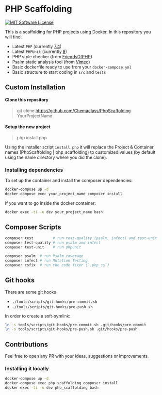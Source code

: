 # PHP Scaffolding

[![MIT Software License](https://img.shields.io/badge/license-MIT-blue.svg?style=flat-square)](LICENSE.md)

This is a scaffolding for PHP projects using Docker. In this repository you will find:

* Latest `PHP` (currently [7.4](https://en.wikipedia.org/wiki/PHP#Release_history))
* Latest `PHPUnit` (currently [9](https://phpunit.de/announcements/phpunit-9.html))
* PHP style checker (from [FriendsOfPHP](https://github.com/FriendsOfPHP/PHP-CS-Fixer))
* Psalm static analysis tool (from [Vimeo](https://github.com/vimeo/psalm))
* Basic dockerfile ready to use from your `docker-compose.yml`
* Basic structure to start coding in `src` and `tests`

## Custom Installation

#### Clone this repository
> git clone https://github.com/Chemaclass/PhpScaffolding YourProjectName

#### Setup the new project
> php install.php

Using the installer script `install.php` it will replace the Project & Container names (PhpScaffolding | php_scaffolding)
to customized values (by default using the name directory where you did the clone).

### Installing dependencies

To set up the container and install the composer dependencies:

```bash
docker-compose up -d
docker-compose exec your_project_name composer install
```

If you want to go inside the docker container:

```bash
docker exec -ti -u dev your_project_name bash
```

## Composer Scripts

```bash
composer test         # run test-quality (psalm, infect) and test-unit (phpunit)
composer test-quality # run psalm and infect
composer test-unit    # run phpunit

composer psalm  # run Psalm coverage
composer infect # run Mutation Testing
composer csfix  # run the code fixer (`.php_cs`)
```

## Git hooks

There are some git hooks

* `./tools/scripts/git-hooks/pre-commit.sh`
* `./tools/scripts/git-hooks/pre-push.sh`

In order to create a soft-symlink:

```bash
ln -s tools/scripts/git-hooks/pre-commit.sh .git/hooks/pre-commit
ln -s tools/scripts/git-hooks/pre-push.sh .git/hooks/pre-push
```

## Contributions

Feel free to open any PR with your ideas, suggestions or improvements.

### Installing it locally

```bash
docker-compose up -d
docker-compose exec php_scaffolding composer install
docker exec -ti -u dev php_scaffolding bash
```
